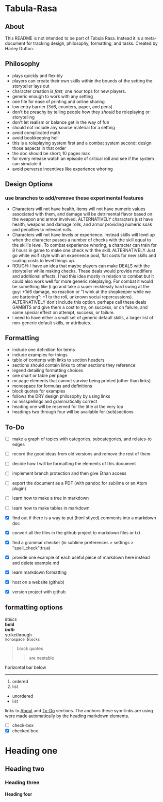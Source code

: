 # Tabula-Rasa
## About
This README is not intended to be part of Tabula Rasa. Instead it is a meta-document for tracking design, philosophy, formatting, and tasks. Created by Harley Dutton.

## Philosophy
- plays quickly and flexibly
- players can create their own skills within the bounds of the setting the storyteller lays out
- character creation is _fast_; one hour tops for new players.
- generic enough to work with any setting
- one file for ease of printing and online sharing
- low entry barrier (3d6, counters, paper, and pens)
- don't be preachy by telling people how they _should_ be roleplaying or storytelling
- don't let realism or balance get in the way of fun
- should not include any source material for a setting
- avoid complicated math
- avoid bookkeeping hell
- this is a roleplaying system first and a combat system second; design those aspects in that order
- the doc should be short; 10 pages max
- for every release watch an episode of critical roll and see if the system can simulate it
- avoid perverse incentives like experience whoring

## Design Options
### use branches to add/remove these experimental features
- Characters will not have health, items will not have numeric values associated with them, and damage will be detrimental flavor based on the weapon and armor involved. ALTERNATIVELY characters just have health, weapons and damage rolls, and armor providing numeric soak and penalties to relevant rolls.
- Characters will not have levels or experience. Instead skills will level up when the character passes a number of checks with the skill equal to the skill's level. To combat experience whoring, a character can train for 8 hours in game to make one check with the skill. ALTERNATIVELY Just go white wolf style with an experience pool, flat costs for new skills and scaling costs to level things up.
- ROUGH: I have an idea that maybe players can make DEALS with the storyteller while making checks. These deals would provide modifiers and additional effects. I had this idea mostly in relation to combat but it could also work well for more generic roleplaying. For combat it would be something like (i go and take a super recklessly hard swing at the guy: +1d6 damage, no reaction or "I wink at the shopkeeper while we are bartering": +1 to the roll, unknown social repercussions). ALTERNATIVELY don't include this option. perhaps call these deals GAMBITS and give them a cost to try, on success, or on failure, and some special effect on attempt, success, or failure.
- I need to have either a small set of generic default skills, a larger list of non-generic default skills, or attributes.

## Formatting 
- include one definition for terms
- include examples for things
- table of contents with links to section headers
- sections should contain links to other sections they reference
- legend detailing formatting choices
- one chart or table per page
- no page elements that cannot survive being printed (other than links)
- monospace for formulas and definitions
- block quotes for examples
- follows the DRY design philosophy by using links
- no misspellings and grammatically correct
- heading one will be reserved for the title at the very top
- headings two through four will be available for (sub)sections

## To-Do
- [ ] make a graph of topics with categories, subcategories, and relates-to edges
- [ ] record the good ideas from old versions and remove the rest of them
- [ ] decide how I will be formatting the elements of this document
- [ ] implement branch protection and then give Ethan access
- [ ] export the document as a PDF (with pandoc for sublime or an Atom plugin)  
- [ ] learn how to make a tree in markdown
- [ ] learn how to make tables in markdown
- [x] find out if there is a way to put (html stlyed) comments into a markdown doc
- [x] convert all the files in the github project to markdown files or txt
- [x] find a grammar checker (in sublime preferences > settings > "spell_check":true)
- [x] provide one example of each useful piece of markdown here instead and delete example.md  
- [x] learn markdown formatting
- [x] host on a website (github)
- [x] version project with github





## formatting options
<!--html style comment-->
_italics_  
__bold__  
___both___  
~~strikethrough~~  
`monospace blocks`  
> block quotes
>> are nestable  

horizontal bar below
***

1. ordered
2. list   

- unordered
- list   

links to [About](#about) and [To-Do](#to-do) sections. The anchors these sym-links are using were made automatically by the heading markdown elements.

- [ ] check-box
- [x] checked box   

# Heading one
## Heading two
### Heading three
#### Heading four
